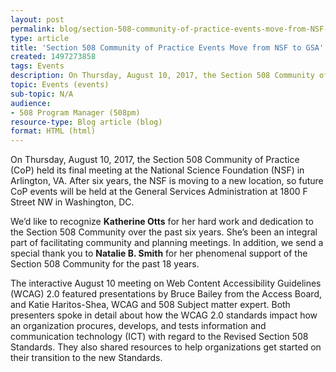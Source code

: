 ```yaml
---
layout: post
permalink: blog/section-508-community-of-practice-events-move-from-NSF-to-GSA/
type: article
title: 'Section 508 Community of Practice Events Move from NSF to GSA'
created: 1497273858
tags: Events
description: On Thursday, August 10, 2017, the Section 508 Community of Practice (CoP) held its final meeting at the National Science Foundation (NSF) in Arlington, VA. After six years, the NSF is moving to a new location, so future CoP events will be held at the General Services Administration at 1800 F Street NW in Washington, DC.
topic: Events (events)
sub-topic: N/A
audience:
- 508 Program Manager (508pm)
resource-type: Blog article (blog)
format: HTML (html)
---
```


On Thursday, August 10, 2017, the Section 508 Community of Practice (CoP) held its final meeting at the National Science Foundation (NSF) in Arlington, VA. After six years, the NSF is moving to a new location, so future CoP events will be held at the General Services Administration at 1800 F Street NW in Washington, DC.

We’d like to recognize **Katherine Otts** for her hard work and dedication to the Section 508 Community over the past six years. She’s been an integral part of facilitating community and planning meetings. In addition, we send a special thank you to **Natalie B. Smith** for her phenomenal support of the Section 508 Community for the past 18 years.

The interactive August 10 meeting on Web Content Accessibility Guidelines (WCAG) 2.0 featured presentations by Bruce Bailey from the Access Board, and Katie Haritos-Shea, WCAG and 508 Subject matter expert. Both presenters spoke in detail about how the WCAG 2.0 standards impact how an organization procures, develops, and tests information and communication technology (ICT) with regard to the Revised Section 508 Standards. They also shared resources to help organizations get started on their transition to the new Standards.  
